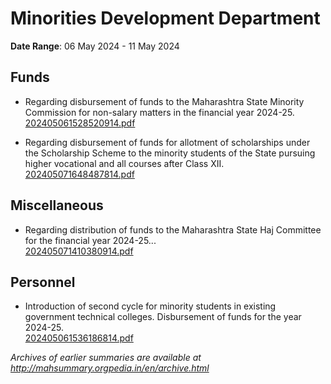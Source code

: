# Minorities Development Department

**Date Range**: 06 May 2024 - 11 May 2024


## Funds
- Regarding disbursement of funds to the Maharashtra State Minority Commission for non-salary matters in the financial year 2024-25.\
  [202405061528520914.pdf](https://gr.maharashtra.gov.in/Site/Upload/Government%20Resolutions/English/202405061528520914.pdf)

- Regarding disbursement of funds for allotment of scholarships under the Scholarship Scheme to the minority students of the State pursuing higher vocational and all courses after Class XII.\
  [202405071648487814.pdf](https://gr.maharashtra.gov.in/Site/Upload/Government%20Resolutions/English/202405071648487814.pdf)

## Miscellaneous
- Regarding distribution of funds to the Maharashtra State Haj Committee for the financial year 2024-25...\
  [202405071410380914.pdf](https://gr.maharashtra.gov.in/Site/Upload/Government%20Resolutions/English/202405071410380914....pdf)

## Personnel
- Introduction of second cycle for minority students in existing government technical colleges. Disbursement of funds for the year 2024-25.\
  [202405061536186814.pdf](https://gr.maharashtra.gov.in/Site/Upload/Government%20Resolutions/English/202405061536186814.pdf)


*Archives of earlier summaries are available at http://mahsummary.orgpedia.in/en/archive.html*